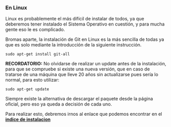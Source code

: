 ### En Linux

Linux es probablemente el más difícil de instalar de todos, ya que deberemos tener instalado el Sistema Operativo en cuestión, y para mucha gente eso le es complicado.

Bromas aparte, la instalación de Git en Linux es la más sencilla de todas ya que es solo mediante la introducción de la siguiente instrucción.

    sudo apt-get install git-all   

**RECORDATORIO:** No olvidarse de realizar un update antes de la instalación, para que se compruebe si existe una nueva versión, que en caso de tratarse de una máquina que lleve 20 años sin actualizarse pues sería lo normal, para esto utilizar:

    sudo apt-get update

Siempre existe la alternativa de descargar el paquete desde la página oficial, pero eso ya queda a decisión de cada uno.

Para realizar esto, debremos irnos al enlace que podemos encontrar en el **[indice de instalacion](../1%20-%20Instalando%20Git.md)**